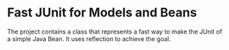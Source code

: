 # Fast JUnit for Models and Beans

The project contains a class that represents a fast way to make the JUnit of a simple Java Bean.
It uses reflection to achieve the goal.